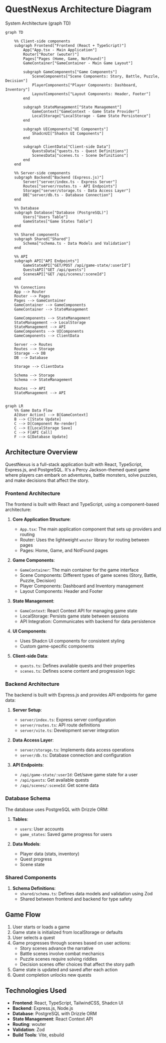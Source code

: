 # QuestNexus Architecture Diagram

System Architecture (graph TD)
```mermaid
graph TD

    %% Client-side components
    subgraph Frontend["Frontend (React + TypeScript)"]
        App["App.tsx - Main Application"]
        Router["Router (wouter)"]
        Pages["Pages (Home, Game, NotFound)"]
        GameContainer["GameContainer - Main Game Layout"]
        
        subgraph GameComponents["Game Components"]
            SceneComponents["Scene Components: Story, Battle, Puzzle, Decision"]
            PlayerComponents["Player Components: Dashboard, Inventory"]
            LayoutComponents["Layout Components: Header, Footer"]
        end
        
        subgraph StateManagement["State Management"]
            GameContext["GameContext - Game State Provider"]
            LocalStorage["LocalStorage - Game State Persistence"]
        end
        
        subgraph UIComponents["UI Components"]
            ShadcnUI["Shadcn UI Components"]
        end
        
        subgraph ClientData["Client-side Data"]
            QuestsData["quests.ts - Quest Definitions"]
            ScenesData["scenes.ts - Scene Definitions"]
        end
    end

    %% Server-side components
    subgraph Backend["Backend (Express.js)"]
        Server["server/index.ts - Express Server"]
        Routes["server/routes.ts - API Endpoints"]
        Storage["server/storage.ts - Data Access Layer"]
        DB["server/db.ts - Database Connection"]
    end

    %% Database
    subgraph Database["Database (PostgreSQL)"]
        Users["Users Table"]
        GameStates["Game States Table"]
    end

    %% Shared components
    subgraph Shared["Shared"]
        Schema["schema.ts - Data Models and Validation"]
    end

    %% API
    subgraph API["API Endpoints"]
        GameStateAPI["GET/POST /api/game-state/:userId"]
        QuestsAPI["GET /api/quests"]
        ScenesAPI["GET /api/scenes/:sceneId"]
    end

    %% Connections
    App --> Router
    Router --> Pages
    Pages --> GameContainer
    GameContainer --> GameComponents
    GameContainer --> StateManagement

    GameComponents --> StateManagement
    StateManagement --> LocalStorage
    StateManagement --> API
    GameComponents --> UIComponents
    GameComponents --> ClientData

    Server --> Routes
    Routes --> Storage
    Storage --> DB
    DB --> Database

    Storage --> ClientData

    Schema --> Storage
    Schema --> StateManagement

    Routes --> API
    StateManagement --> API
 
```

```mermaid
graph LR
    %% Game Data Flow
    A[User Action] --> B[GameContext]
    B --> C[State Update]
    C --> D[Component Re-render]
    C --> E[LocalStorage Save]
    C --> F[API Call]
    F --> G[Database Update]
```


## Architecture Overview

QuestNexus is a full-stack application built with React, TypeScript, Express.js, and PostgreSQL. It's a Percy Jackson-themed quest game where players can embark on adventures, battle monsters, solve puzzles, and make decisions that affect the story.

### Frontend Architecture

The frontend is built with React and TypeScript, using a component-based architecture:

1. **Core Application Structure**:
   - `App.tsx`: The main application component that sets up providers and routing
   - Router: Uses the lightweight `wouter` library for routing between pages
   - Pages: Home, Game, and NotFound pages

2. **Game Components**:
   - `GameContainer`: The main container for the game interface
   - Scene Components: Different types of game scenes (Story, Battle, Puzzle, Decision)
   - Player Components: Dashboard and Inventory management
   - Layout Components: Header and Footer

3. **State Management**:
   - `GameContext`: React Context API for managing game state
   - LocalStorage: Persists game state between sessions
   - API Integration: Communicates with backend for data persistence

4. **UI Components**:
   - Uses Shadcn UI components for consistent styling
   - Custom game-specific components

5. **Client-side Data**:
   - `quests.ts`: Defines available quests and their properties
   - `scenes.ts`: Defines scene content and progression logic

### Backend Architecture

The backend is built with Express.js and provides API endpoints for game data:

1. **Server Setup**:
   - `server/index.ts`: Express server configuration
   - `server/routes.ts`: API route definitions
   - `server/vite.ts`: Development server integration

2. **Data Access Layer**:
   - `server/storage.ts`: Implements data access operations
   - `server/db.ts`: Database connection and configuration

3. **API Endpoints**:
   - `/api/game-state/:userId`: Get/save game state for a user
   - `/api/quests`: Get available quests
   - `/api/scenes/:sceneId`: Get scene data

### Database Schema

The database uses PostgreSQL with Drizzle ORM:

1. **Tables**:
   - `users`: User accounts
   - `game_states`: Saved game progress for users

2. **Data Models**:
   - Player data (stats, inventory)
   - Quest progress
   - Scene state

### Shared Components

1. **Schema Definitions**:
   - `shared/schema.ts`: Defines data models and validation using Zod
   - Shared between frontend and backend for type safety

## Game Flow

1. User starts or loads a game
2. Game state is initialized from localStorage or defaults
3. User selects a quest
4. Game progresses through scenes based on user actions:
   - Story scenes advance the narrative
   - Battle scenes involve combat mechanics
   - Puzzle scenes require solving riddles
   - Decision scenes offer choices that affect the story path
5. Game state is updated and saved after each action
6. Quest completion unlocks new quests

## Technologies Used

- **Frontend**: React, TypeScript, TailwindCSS, Shadcn UI
- **Backend**: Express.js, Node.js
- **Database**: PostgreSQL with Drizzle ORM
- **State Management**: React Context API
- **Routing**: wouter
- **Validation**: Zod
- **Build Tools**: Vite, esbuild
